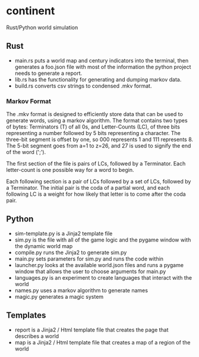 # continent
Rust/Python world simulation
## Rust
- main.rs puts a world map and century indicators into the terminal, then generates a foo.json file with most of the information the python project needs to generate a report.
- lib.rs has the functionality for generating and dumping markov data.
- build.rs converts csv strings to condensed .mkv format.
### Markov Format
The .mkv format is designed to efficiently store data that can be used to generate words, using a markov algorithm. The format contains two types of bytes: Terminators (T) of all 0s, and Letter-Counts (LC), of three bits representing a number followed by 5 bits representing a character. The three-bit segment is offset by one, so 000 represents 1 and 111 represents 8. The 5-bit segment goes from a=1 to z=26, and 27 is used to signify the end of the word (';').

The first section of the file is pairs of LCs, followed by a Terminator. Each letter-count is one possible way for a word to begin.

Each following section is a pair of LCs followed by a set of LCs, followed by a Terminator. The initial pair is the coda of a partial word, and each following LC is a weight for how likely that letter is to come after the coda pair.
## Python
- sim-template.py is a Jinja2 template file
- sim.py is the file with all of the game logic and the pygame window with the dynamic world map
- compile.py runs the Jinja2 to generate sim.py
- main.py sets parameters for sim.py and runs the code within
- launcher.py looks at the available world.json files and runs a pygame window that allows the user to choose arguments for main.py
- languages.py is an experiment to create languages that interact with the world
- names.py uses a markov algorithm to generate names
- magic.py generates a magic system
## Templates
- report is a Jinja2 / Html template file that creates the page that describes a world
- map is a Jinja2 / Html template file that creates a map of a region of the world
